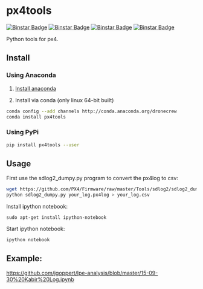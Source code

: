 
# px4tools

[![Binstar Badge](https://anaconda.org/dronecrew/px4tools/badges/build.svg)](https://anaconda.org/dronecrew/px4tools/builds)
[![Binstar Badge](https://anaconda.org/dronecrew/px4tools/badges/version.svg)](https://anaconda.org/dronecrew/px4tools)
[![Binstar Badge](https://anaconda.org/dronecrew/px4tools/badges/license.svg)](https://anaconda.org/dronecrew/px4tools)
[![Binstar Badge](https://anaconda.org/dronecrew/px4tools/badges/installer/conda.svg)](https://conda.anaconda.org/dronecrew)

Python tools for px4.

## Install

### Using Anaconda

1. [Install anaconda](http://docs.continuum.io/anaconda/install)

2. Install via conda (only linux 64-bit built)
```bash
conda config --add channels http://conda.anaconda.org/dronecrew
conda install px4tools
```

### Using PyPi
```bash
pip install px4tools --user
```


## Usage

First use the sdlog2_dumpy.py program to convert the px4log to csv:

```bash
wget https://github.com/PX4/Firmware/raw/master/Tools/sdlog2/sdlog2_dump.py
python sdlog2_dumpy.py your_log.px4log > your_log.csv
```

Install ipython notebook:

```
sudo apt-get install ipython-notebook
```

Start ipython notebook:

```
ipython notebook
```

## Example:

https://github.com/jgoppert/lpe-analysis/blob/master/15-09-30%20Kabir%20Log.ipynb
